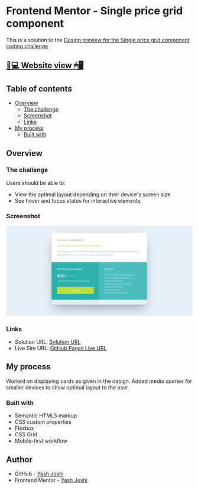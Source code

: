 # Frontend Mentor - Single price grid component

This is a solution to the [Design preview for the Single price grid component coding challenge](./design/desktop-preview.jpg)

## [📃💻 Website view 🖱🖥](https://yashgjoshi20.github.io/Single-Price-Grid-Component/)

## Table of contents

- [Overview](#overview)
  - [The challenge](#the-challenge)
  - [Screenshot](#screenshot)
  - [Links](#links)
- [My process](#my-process)
  - [Built with](#built-with)

## Overview

### The challenge

Users should be able to:

- View the optimal layout depending on their device's screen size
- See hover and focus states for interactive elements

### Screenshot

![](Screenshots/Screenshot-1.PNG)

### Links

- Solution URL:  [Solution  URL](https://github.com/yashgjoshi20/Single-Price-Grid-Component.git)
- Live Site URL: [GitHub Pages Live URL](https://yashgjoshi20.github.io/Single-Price-Grid-Component/)

## My process

Worked on displaying cards as given in the design.
Added media queries for smaller devices to show optimal layout to the user.

### Built with

- Semantic HTML5 markup
- CSS custom properties
- Flexbox
- CSS Grid
- Mobile-first workflow

 ## Author

- GitHub - [Yash Joshi](https://github.com/yashgjoshi20)
- Frontend Mentor - [Yash Joshi](https://www.frontendmentor.io/profile/yashgjoshi20)

